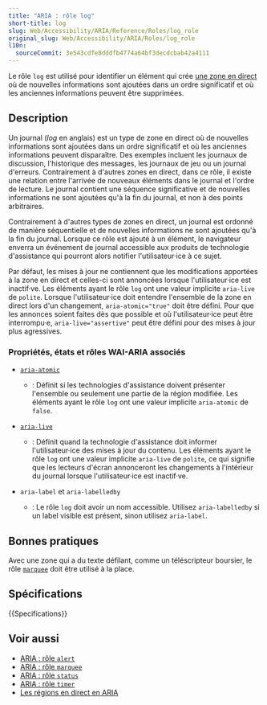 ```yaml
---
title: "ARIA : rôle log"
short-title: log
slug: Web/Accessibility/ARIA/Reference/Roles/log_role
original_slug: Web/Accessibility/ARIA/Roles/log_role
l10n:
  sourceCommit: 3e543cdfe8dddfb4774a64bf3decdcbab42a4111
---
```


Le rôle `log` est utilisé pour identifier un élément qui crée [une zone en direct](https://www.w3.org/WAI/PF/aria/terms#def_liveregion) où de nouvelles informations sont ajoutées dans un ordre significatif et où les anciennes informations peuvent être supprimées.

## Description

Un journal (<i lang="en">log</i> en anglais) est un type de zone en direct où de nouvelles informations sont ajoutées dans un ordre significatif et où les anciennes informations peuvent disparaître. Des exemples incluent les journaux de discussion, l'historique des messages, les journaux de jeu ou un journal d'erreurs. Contrairement à d'autres zones en direct, dans ce rôle, il existe une relation entre l'arrivée de nouveaux éléments dans le journal et l'ordre de lecture. Le journal contient une séquence significative et de nouvelles informations ne sont ajoutées qu'à la fin du journal, et non à des points arbitraires.

Contrairement à d'autres types de zones en direct, un journal est ordonné de manière séquentielle et de nouvelles informations ne sont ajoutées qu'à la fin du journal. Lorsque ce rôle est ajouté à un élément, le navigateur enverra un événement de journal accessible aux produits de technologie d'assistance qui pourront alors notifier l'utilisateur·ice à ce sujet.

Par défaut, les mises à jour ne contiennent que les modifications apportées à la zone en direct et celles-ci sont annoncées lorsque l'utilisateur·ice est inactif·ve. Les éléments ayant le rôle `log` ont une valeur implicite `aria-live` de `polite`. Lorsque l'utilisateur·ice doit entendre l'ensemble de la zone en direct lors d'un changement, `aria-atomic="true"` doit être défini. Pour que les annonces soient faites dès que possible et où l'utilisateur·ice peut être interrompu·e, `aria-live="assertive"` peut être défini pour des mises à jour plus agressives.

### Propriétés, états et rôles WAI-ARIA associés

- [`aria-atomic`](/fr/docs/Web/Accessibility/ARIA/Reference/Attributes/aria-atomic)
  - : Définit si les technologies d'assistance doivent présenter l'ensemble ou seulement une partie de la région modifiée. Les éléments ayant le rôle `log` ont une valeur implicite `aria-atomic` de `false`.

- [`aria-live`](/fr/docs/Web/Accessibility/ARIA/Reference/Attributes/aria-live)
  - : Définit quand la technologie d'assistance doit informer l'utilisateur·ice des mises à jour du contenu. Les éléments ayant le rôle `log` ont une valeur implicite `aria-live` de `polite`, ce qui signifie que les lecteurs d'écran annonceront les changements à l'intérieur du journal lorsque l'utilisateur·ice est inactif·ve.

- `aria-label` et `aria-labelledby`
  - : Le rôle `log` doit avoir un nom accessible. Utilisez `aria-labelledby` si un label visible est présent, sinon utilisez `aria-label`.

## Bonnes pratiques

Avec une zone qui a du texte défilant, comme un téléscripteur boursier, le rôle [`marquee`](/fr/docs/Web/Accessibility/ARIA/Reference/Roles/marquee_role) doit être utilisé à la place.

## Spécifications

{{Specifications}}

## Voir aussi

- [ARIA&nbsp;: rôle `alert`](/fr/docs/Web/Accessibility/ARIA/Reference/Roles/alert_role)
- [ARIA&nbsp;: rôle `marquee`](/fr/docs/Web/Accessibility/ARIA/Reference/Roles/marquee_role)
- [ARIA&nbsp;: rôle `status`](/fr/docs/Web/Accessibility/ARIA/Reference/Roles/status_role)
- [ARIA&nbsp;: rôle `timer`](/fr/docs/Web/Accessibility/ARIA/Reference/Roles/timer_role)
- [Les régions en direct en ARIA](/fr/docs/Web/Accessibility/ARIA/Guides/Live_regions)
